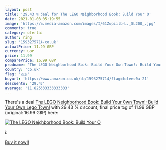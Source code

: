 ```yaml
---
layout: post
title: '29.43 % deal for The LEGO Neighborhood Book: Build Your O'
date: 2021-01-03 05:19:55
image: 'https://m.media-amazon.com/images/I/61Zwpiilb-L._SL200_.jpg'
comments: true
category: ofertas
author: ring
slug: '1593275714-co.uk'
actualPrice: 11.99 GBP
currency: GBP
price: 11.99
comparePrice: 16.99 GBP
prodname: 'The LEGO Neighborhood Book: Build Your Own Town!: Build Your Own Lego Town!'
country: 'co.uk'
flag: '🇬🇧'
buyurl: 'https://www.amazon.co.uk/dp/1593275714/?tag=tolees0a-21'
descuento: '29.43'
average: '11.825333333333333'
---
```


There's a deal [The LEGO Neighborhood Book: Build Your Own Town!: Build Your Own Lego Town!](https://www.amazon.co.uk/dp/1593275714/?tag=tolees0a-21)  with  29.43 % discount, final price tag of  11.99 GBP (original: 16.99 GBP) here:

[![The LEGO Neighborhood Book: Build Your O](https://m.media-amazon.com/images/I/61Zwpiilb-L._SL200_.jpg)](https://www.amazon.co.uk/dp/1593275714/?tag=tolees0a-21)

ℹ️:


[Buy it now!!](https://www.amazon.co.uk/dp/1593275714/?tag=tolees0a-21)

